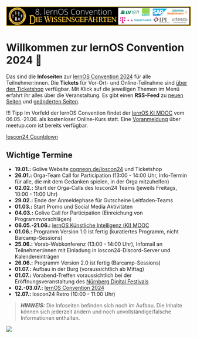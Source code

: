 ![](img/loscon24-key-visual-banner.png)

# Willkommen zur lernOS Convention 2024 💛

Das sind die **Infoseiten** zur [lernOS Convention 2024](https://cogneon.de/loscon24) für alle Teilnehmer:innen. Die **Tickets** für Vor-Ort- und Online-Teilnahme sind [über den Ticketshop](https://pretix.eu/cogneon/loscon24/) verfügbar. Mit Klick auf die jeweiligen Themen im Menü erfahrt ihr alles über die Veranstaltung. Es gibt einen **RSS-Feed** zu [neuen Seiten](de/feed_rss_created.xml) und [geänderten Seiten](de/feed_rss_updated.xml).

!!! Tipp
    Im Vorfeld der lernOS Convention findet der [lernOS KI MOOC](kimooc24.md) vom 06.05.-21.06. als kostenloser Online-Kurs statt. Eine [Voranmeldung](https://www.meetup.com/cogneon/events/297769514/) über meetup.com ist bereits verfügbar.

<script src="https://cdn.logwork.com/widget/countdown.js"></script>
<a href="https://logwork.com/countdown-4y9k" class="countdown-timer" data-timezone="Europe/Berlin" data-language="de" data-date="2024-07-02 10:00">loscon24 Countdown</a>

## Wichtige Termine

- **19.01.:** Golive Website [cogneon.de/loscon24](https://cogneon.de/loscon24) und Ticketshop
- **26.01.:** Orga-Team Call for Participation (13:00 - 14:00 Uhr, Info-Termin für alle, die mit dem Gedanken spielen, in der Orga mitzuhelfen)
- **02.02.:** Start der Orga-Calls des loscon24 Teams (jeweils Freitags, 10:00 - 11:00 Uhr)
- **29.02.:** Ende der Anmeldephase für Gutscheine Leitfaden-Teams
- **01.03.:** Start Promo und Social Media Aktivitäten
- **04.03.:** Golive Call for Participation (Einreichung von Programmvorschlägen)
- **06.05.-21.06.:** [lernOS Künstliche Intelligenz (KI) MOOC](kimooc24.md)
- **01.06.:** Programm Version 1.0 ist fertig (kuratiertes Programm, nicht Barcamp-Sessions)
- **25.06.:** Vorab-Webkonferenz (13:00 - 14:00 Uhr), Infomail an Teilnehmer:innen mit Einladung in loscon24-Discord-Server und Kalendereinträgen
- **26.06.:** Programm Version 2.0 ist fertig (Barcamp-Sessions)
- **01.07.:** Aufbau in der Burg (voraussichtlich ab Mittag)
- **01.07.:** Vorabend-Treffen voraussichtlich bei der Eröffnungsveranstaltung des [Nürnberg Digital Festivals](https://nuernberg.digital)
- **02.-03.07.:** [lernOS Convention 2024](https://cogneon.de/loscon24)
- **12.07.:** loscon24 Retro (10:00 - 11:00 Uhr)

> **_HINWEIS:_**  Die Infoseiten befinden sich noch im Aufbau. Die Inhalte können sich jederzeit ändern und noch unvollständige/falsche Informationen enthalten.

![](https://media4.giphy.com/media/Pk9ThuWSq6zIGKQBkB/giphy.gif?cid=ecf05e4735pxa1z6mz3a835k18kn4c1fa7hbdfo7vo6nykop&ep=v1_gifs_search&rid=giphy.gif&ct=g)